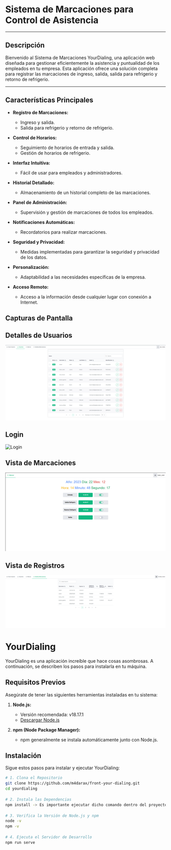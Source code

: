 # Sistema de Marcaciones para Control de Asistencia


---

## Descripción

Bienvenido al Sistema de Marcaciones YourDialing, una aplicación web diseñada para gestionar eficientemente la asistencia y puntualidad de los empleados en tu empresa. Esta aplicación ofrece una solución completa para registrar las marcaciones de ingreso, salida, salida para refrigerio y retorno de refrigerio.

---

## Características Principales

- **Registro de Marcaciones:**
  - Ingreso y salida.
  - Salida para refrigerio y retorno de refrigerio.

- **Control de Horarios:**
  - Seguimiento de horarios de entrada y salida.
  - Gestión de horarios de refrigerio.

- **Interfaz Intuitiva:**
  - Fácil de usar para empleados y administradores.

- **Historial Detallado:**
  - Almacenamiento de un historial completo de las marcaciones.

- **Panel de Administración:**
  - Supervisión y gestión de marcaciones de todos los empleados.

- **Notificaciones Automáticas:**
  - Recordatorios para realizar marcaciones.

- **Seguridad y Privacidad:**
  - Medidas implementadas para garantizar la seguridad y privacidad de los datos.

- **Personalización:**
  - Adaptabilidad a las necesidades específicas de la empresa.

- **Acceso Remoto:**
  - Acceso a la información desde cualquier lugar con conexión a Internet.

## Capturas de Pantalla

## Detalles de Usuarios
![Detalles de Usuarios](/images/detalles_usuarios.png)

## Login

![Login](/images/login.png)

## Vista de Marcaciones

![Vista de Marcaciones](/images/vista_marcaciones.png)

## Vista de Registros

![Vista de Registros](/images/detalles_registros.png)


# YourDialing

YourDialing es una aplicación increíble que hace cosas asombrosas. A continuación, se describen los pasos para instalarla en tu máquina.

## Requisitos Previos

Asegúrate de tener las siguientes herramientas instaladas en tu sistema:

1. **Node.js:**
   - Versión recomendada: v18.17.1
   - [Descargar Node.js](https://nodejs.org/)

2. **npm (Node Package Manager):**
   - npm generalmente se instala automáticamente junto con Node.js.

## Instalación

Sigue estos pasos para instalar y ejecutar YourDialing:

```bash
# 1. Clona el Repositorio
git clone https://github.com/m4darax/front-your-dialing.git
cd yourdialing

# 2. Instala las Dependencias
npm install -> Es importante ejecutar dicho comando dentro del proyecto

# 3. Verifica la Versión de Node.js y npm
node -v
npm -v

# 4. Ejecuta el Servidor de Desarrollo
npm run serve

